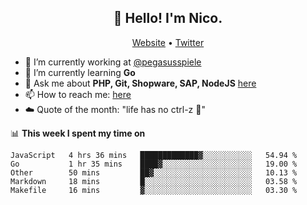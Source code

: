 <h2 align="center">👋 Hello! I'm Nico.</h2>
<p align="center">
  <a href="https://gruselhaus.com">Website</a> •
  <a href="https://twitter.com/NicoFinkernagel">Twitter</a>
</p>


- 🔭 I’m currently working at [@pegasusspiele](https://github.com/pegasusspiele)
- 🌱 I’m currently learning **Go**
- 💬 Ask me about **PHP, Git, Shopware, SAP, NodeJS** [here](https://github.com/gruselhaus/gruselhaus/issues)
- 📫 How to reach me: [here](https://github.com/gruselhaus/gruselhaus/issues)
- ☁️ Quote of the month: "life has no ctrl-z 🌴"

📊 **This week I spent my time on**
<!--START_SECTION:waka-->
```text
JavaScript   4 hrs 36 mins   █████████████▓░░░░░░░░░░░   54.94 % 
Go           1 hr 35 mins    ████▓░░░░░░░░░░░░░░░░░░░░   19.00 % 
Other        50 mins         ██▓░░░░░░░░░░░░░░░░░░░░░░   10.13 % 
Markdown     18 mins         █░░░░░░░░░░░░░░░░░░░░░░░░   03.58 % 
Makefile     16 mins         ▓░░░░░░░░░░░░░░░░░░░░░░░░   03.30 % 
```
<!--END_SECTION:waka-->
